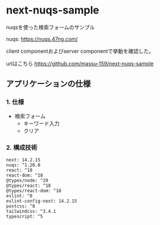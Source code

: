 # next-nuqs-sample

nuqsを使った検索フォームのサンプル

nuqs: https://nuqs.47ng.com/

client componentおよびserver componentで挙動を確認した。


urlはこちら
https://github.com/massu-159/next-nuqs-sample

## アプリケーションの仕様

### 1. 仕様
- 検索フォーム
  - キーワード入力
  - クリア

### 2. 構成技術
    next: 14.2.15
    nuqs: ^1.20.0
    react: ^18
    react-dom: ^18
    @types/node: ^20
    @types/react: ^18
    @types/react-dom: ^18
    eslint: ^8
    eslint-config-next: 14.2.15
    postcss: ^8
    tailwindcss: ^3.4.1
    typescript: ^5

